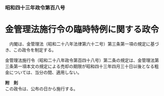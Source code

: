 ### 昭和四十三年政令第百八号  
# 金管理法施行令の臨時特例に関する政令  
　内閣は、金管理法（昭和二十八年法律第六十二号）第三条第一項の規定に基づき、この政令を制定する。  
  
金管理法施行令（昭和二十八年政令第百四十八号）第二条の規定は、金管理法第三条第一項本文の規定による売却の期限が昭和四十三年四月三十日以後となる粗金については、当分の間、適用しない。  
  
**附　則**  
この政令は、公布の日から施行する。  
  
